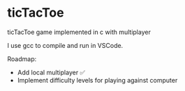 # ticTacToe
ticTacToe game implemented in c with multiplayer

I use gcc to compile and run in VSCode.

Roadmap:
  - Add local multiplayer ✅
  - Implement difficulty levels for playing against computer
